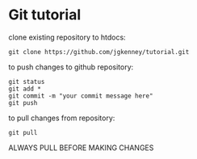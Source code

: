 # Git tutorial

clone existing repository to htdocs:

    git clone https://github.com/jgkenney/tutorial.git

to push changes to github repository:

    git status
    git add *
    git commit -m "your commit message here"
    git push

to pull changes from repository:

    git pull

ALWAYS PULL BEFORE MAKING CHANGES
